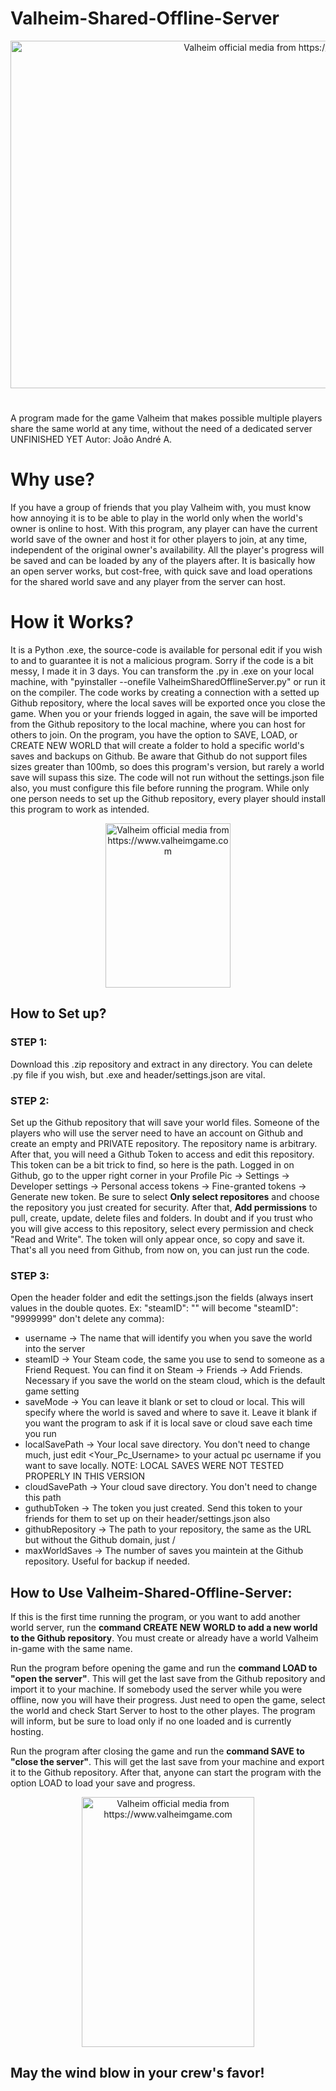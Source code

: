# Valheim-Shared-Offline-Server
<p align="center"><img src="https://img2.storyblok.com/fit-in/1920x1080/f/157036/6000x3337/61023ec07d/skepp.jpg" alt="Valheim official media from https://www.valheimgame.com/pt/#media" width="1000" height="556"/></p>

# 
A program made for the game Valheim that makes possible multiple players share the same world at any time, without the need of a dedicated server  UNFINISHED YET
Autor: João André A.
# Why use?
If you have a group of friends that you play Valheim with, you must know how annoying it is to be able to play in the world only when the world's owner is online to host. With this program, any player can have the current world save of the owner and host it for other players to join, at any time, independent of the original owner's availability. All the player's progress will be saved and can be loaded by any of the players after. It is basically how an open server works, but cost-free, with quick save and load operations for the shared world save and any player from the server can host.

# How it Works?
It is a Python .exe, the source-code is available for personal edit if you wish to and to guarantee it is not a malicious program. Sorry if the code is a bit messy, I made it in 3 days. You can transform the .py in .exe on your local machine, with "pyinstaller --onefile ValheimSharedOfflineServer.py" or run it on the compiler. The code works by creating a connection with a setted up Github repository, where the local saves will be exported once you close the game. When you or your friends logged in again, the save will be imported from the Github repository to the local machine, where you can host for others to join. On the program, you have the option to SAVE, LOAD, or CREATE NEW WORLD that will create a folder to hold a specific world's saves and backups on Github. Be aware that Github do not support files sizes greater than 100mb, so does this program's version, but rarely a world save will supass this size. The code will not run without the settings.json file also, you must configure this file before running the program. While only one person needs to set up the Github repository, every player should install this program to work as intended.
<p align="center"><img src="https://img2.storyblok.com/fit-in/1000x1000/f/157036/802x1054/9da9082a5f/reeds.png" alt="Valheim official media from https://www.valheimgame.com" width="200" height="263"/></p>

## How to Set up?
### STEP 1: 
Download this .zip repository and extract in any directory. You can delete .py file if you wish, but .exe and header/settings.json are vital. 

### STEP 2: 
Set up the Github repository that will save your world files. Someone of the players who will use the server need to have an account on Github and create an empty and PRIVATE repository. The repository name is arbitrary. After that, you will need a Github Token to access and edit this repository. This token can be a bit trick to find, so here is the path. Logged in on Github, go to the upper right corner in your Profile Pic -> Settings -> Developer settings -> Personal access tokens -> Fine-granted tokens -> Generate new token. Be sure to select **Only select repositores** and choose the repository you just created for security. After that, **Add permissions** to pull, create, update, delete files and folders. In doubt and if you trust who you will give access to this repository, select every permission and check "Read and Write". The token will only appear once, so copy and save it. That's all you need from Github, from now on, you can just run the code.

### STEP 3: 
Open the header folder and edit the settings.json the fields (always insert values in the double quotes. Ex: "steamID": "" will become "steamID": "9999999" don't delete any comma):
  - username -> The name that will identify you when you save the world into the server
  - steamID -> Your Steam code, the same you use to send to someone as a Friend Request. You can find it on Steam -> Friends -> Add Friends. Necessary if you save the world on the steam cloud, which is the default game setting 
  - saveMode -> You can leave it blank or set to cloud or local. This will specify where the world is saved and where to save it. Leave it blank if you want the program to ask if it is local save or cloud save each time you run
  - localSavePath -> Your local save directory. You don't need to change much, just edit <Your_Pc_Username> to your actual pc username if you want to save locally. NOTE: LOCAL SAVES WERE NOT TESTED PROPERLY IN THIS VERSION
  - cloudSavePath -> Your cloud save directory. You don't need to change this path
  - guthubToken -> The token you just created. Send this token to your friends for them to set up on their header/settings.json also
  - githubRepository -> The path to your repository, the same as the URL but without the Github domain, just <YourProfileName>/<YourRepositoryName>
  - maxWorldSaves -> The number of saves you maintein at the Github repository. Useful for backup if needed.

## How to Use Valheim-Shared-Offline-Server:
If this is the first time running the program, or you want to add another world server, run the **command CREATE NEW WORLD to add a new world to the Github repository**. You must create or already have a world Valheim in-game with the same name.

Run the program before opening the game and run the **command LOAD to "open the server"**. This will get the last save from the Github repository and import it to your machine. If somebody used the server while you were offline, now you will have their progress. Just need to open the game, select the world and check Start Server to host to the other playes. The program will inform, but be sure to load only if no one loaded and is currently hosting.

Run the program after closing the game and run the **command SAVE to "close the server"**. This will get the last save from your machine and export it to the Github repository. After that, anyone can start the program with the option LOAD to load your save and progress.

<p align="center"><img src="https://img2.storyblok.com/fit-in/1000x1000/f/157036/552x800/322109d551/build-2.png" alt="Valheim official media from https://www.valheimgame.com" width="276" height="400"/></p>

## May the wind blow in your crew's favor!
